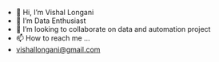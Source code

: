 - 👋 Hi, I’m Vishal Longani
- 👀 I’m Data Enthusiast
- 💞️ I’m looking to collaborate on data and automation project
- 📫 How to reach me ...
-  vishallongani@gmail.com

<!---
Vishal0540/Vishal0540 is a ✨ special ✨ repository because its `README.md` (this file) appears on your GitHub profile.
You can click the Preview link to take a look at your changes.
--->
